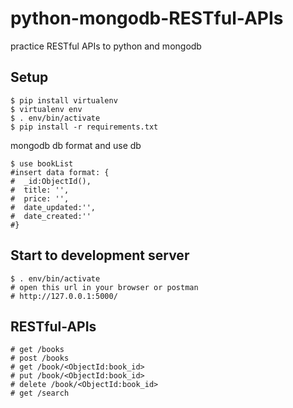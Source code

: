 # python-mongodb-RESTful-APIs
practice RESTful APIs to python and mongodb 


## Setup
```
$ pip install virtualenv
$ virtualenv env
$ . env/bin/activate
$ pip install -r requirements.txt  
```
mongodb db format and use db
```
$ use bookList
#insert data format: {
#  _id:ObjectId(),
#  title: '',
#  price: '',
#  date_updated:'',
#  date_created:''
#}
```
## Start to development server
```
$ . env/bin/activate
# open this url in your browser or postman
# http://127.0.0.1:5000/
```

## RESTful-APIs

```
# get /books
# post /books 
# get /book/<ObjectId:book_id>
# put /book/<ObjectId:book_id>
# delete /book/<ObjectId:book_id>
# get /search
```
